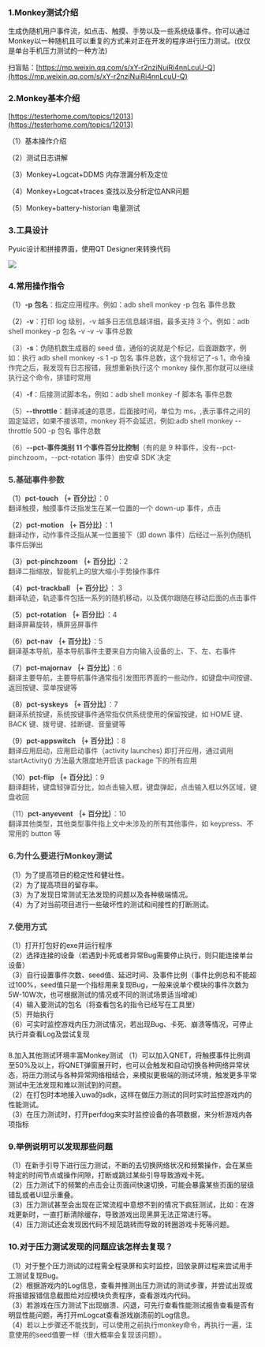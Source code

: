 ### 1.Monkey测试介绍
生成伪随机用户事件流，如点击、触摸、手势以及一些系统级事件。你可以通过Monkey以一种随机且可以重复的方式来对正在开发的程序进行压力测试。(仅仅是单台手机压力测试的一种方法)

扫盲贴：[https://mp.weixin.qq.com/s/xY-r2nziNuiRi4nnLcuU-Q](https://mp.weixin.qq.com/s/xY-r2nziNuiRi4nnLcuU-Q)

### 2.Monkey基本介绍
[https://testerhome.com/topics/12013](https://testerhome.com/topics/12013)

（1）基本操作介绍

（2）测试日志讲解

（3）Monkey+Logcat+DDMS 内存泄漏分析及定位

（4）Monkey+Logcat+traces  查找以及分析定位ANR问题

（5）Monkey+battery-historian 电量测试



### 3.工具设计
Pyuic设计和拼接界面，使用QT Designer来转换代码

![](https://cdn.nlark.com/yuque/0/2024/jpeg/43256946/1712733715536-1a9c6134-3159-41f5-9c65-f46169ae9a9b.jpeg)

### 4.常用操作指令
（1）**<font style="color:rgb(64, 64, 64);">-p 包名</font>**<font style="color:rgb(64, 64, 64);">：指定应用程序。例如：adb shell monkey -p 包名 事件总数</font>

（2）**<font style="color:rgb(64, 64, 64);">-v</font>**<font style="color:rgb(64, 64, 64);">：打印 log 级别，-v 越多日志信息越详细，最多支持 3 个。例如：adb shell monkey -p 包名 -v -v -v 事件总数</font>

<font style="color:rgb(64, 64, 64);">（3）</font>**<font style="color:rgb(64, 64, 64);">-s</font>**<font style="color:rgb(64, 64, 64);">：伪随机数生成器的 seed 值，通俗的说就是个标记，后面跟数字，例如：执行 adb shell monkey -s 1 -p 包名 事件总数，这个我标记了-s 1，命令操作完之后，我发现有日志报错，我想重新执行这个 monkey 操作,那你就可以继续执行这个命令，排错时常用</font>

<font style="color:rgb(64, 64, 64);">（4）</font>**<font style="color:rgb(64, 64, 64);">-f</font>**<font style="color:rgb(64, 64, 64);">：后接测试脚本名，例如：adb shell monkey -f 脚本名 事件总数</font>

<font style="color:rgb(64, 64, 64);">（5）</font>**<font style="color:rgb(64, 64, 64);">--throttle</font>**<font style="color:rgb(64, 64, 64);">：翻译减速的意思，后面接时间，单位为 ms，,表示事件之间的固定延迟，如果不接该项，monkey 将不会延迟，例如:adb shell monkey --throttle 500 -p 包名 事件总数</font>

<font style="color:rgb(64, 64, 64);">（6）</font>**<font style="color:rgb(64, 64, 64);">--pct-事件类别 11 个事件百分比控制</font>**<font style="color:rgb(64, 64, 64);">（有的是 9 种事件，没有--pct-pinchzoom，--pct-rotation 事件）由安卓 SDK 决定</font>

<font style="color:rgb(64, 64, 64);"></font>

### <font style="color:rgb(64, 64, 64);">5.基础事件参数</font>
（1）**<font style="color:rgb(64, 64, 64);">pct-touch ｛+ 百分比｝</font>**<font style="color:rgb(64, 64, 64);">：0</font>  
<font style="color:rgb(64, 64, 64);">翻译触摸，触摸事件泛指发生在某一位置的一个 down-up 事件，点击</font>

（2）**<font style="color:rgb(64, 64, 64);">pct-motion ｛+ 百分比｝</font>**<font style="color:rgb(64, 64, 64);">：1</font>  
<font style="color:rgb(64, 64, 64);">翻译动作，动作事件泛指从某一位置接下（即 down 事件）后经过一系列伪随机事件后弹出</font>

（3）**<font style="color:rgb(64, 64, 64);">pct-pinchzoom ｛+ 百分比｝</font>**<font style="color:rgb(64, 64, 64);">：2</font>  
<font style="color:rgb(64, 64, 64);">翻译二指缩放，智能机上的放大缩小手势操作事件</font>

（4）**<font style="color:rgb(64, 64, 64);">pct-trackball ｛+ 百分比｝</font>**<font style="color:rgb(64, 64, 64);">： 3</font>  
<font style="color:rgb(64, 64, 64);">翻译轨迹，轨迹事件包括一系列的随机移动，以及偶尔跟随在移动后面的点击事件</font>

（5）**<font style="color:rgb(64, 64, 64);">pct-rotation ｛+ 百分比｝</font>**<font style="color:rgb(64, 64, 64);">：4</font>  
<font style="color:rgb(64, 64, 64);">翻译屏幕旋转，横屏竖屏事件</font>

（6）**<font style="color:rgb(64, 64, 64);">pct-nav ｛+ 百分比｝</font>**<font style="color:rgb(64, 64, 64);">：5</font>  
<font style="color:rgb(64, 64, 64);">翻译基本导航，基本导航事件主要来自方向输入设备的上、下、左、右事件</font>

（7）**<font style="color:rgb(64, 64, 64);">pct-majornav ｛+ 百分比｝</font>**<font style="color:rgb(64, 64, 64);">：6</font>  
<font style="color:rgb(64, 64, 64);">翻译主要导航，主要导航事件通常指引发图形界面的一些动作，如键盘中间按键、返回按键、菜单按键等</font>

（8）**<font style="color:rgb(64, 64, 64);">pct-syskeys ｛+ 百分比｝</font>**<font style="color:rgb(64, 64, 64);">：7</font>  
<font style="color:rgb(64, 64, 64);">翻译系统按键，系统按键事件通常指仅供系统使用的保留按键，如 HOME 键、BACK 键、拨号键、挂断键、音量键等</font>

（9）**<font style="color:rgb(64, 64, 64);">pct-appswitch ｛+ 百分比｝</font>**<font style="color:rgb(64, 64, 64);">：8</font>  
<font style="color:rgb(64, 64, 64);">翻译应用启动，应用启动事件（activity launches) 即打开应用，通过调用 startActivity() 方法最大限度地开启该 package 下的所有应用</font>

（10）**<font style="color:rgb(64, 64, 64);">pct-flip ｛+ 百分比｝</font>**<font style="color:rgb(64, 64, 64);">：9</font>  
<font style="color:rgb(64, 64, 64);">翻译翻转，键盘轻弹百分比，如点击输入框，键盘弹起，点击输入框以外区域，键盘收回</font>

<font style="color:rgb(64, 64, 64);">（11）</font>**<font style="color:rgb(64, 64, 64);">pct-anyevent ｛+ 百分比｝</font>**<font style="color:rgb(64, 64, 64);">：10  
</font><font style="color:rgb(64, 64, 64);">翻译其他类型，其他类型事件指上文中未涉及的所有其他事件，如 keypress、不常用的 button 等</font>

<font style="color:rgb(64, 64, 64);"></font>

### <font style="color:rgb(64, 64, 64);">6.为什么要进行Monkey测试</font>
（1）为了提高项目的稳定性和健壮性。  
（2）为了提高项目的留存率。  
（3）为了发现日常测试无法发现的问题以及各种极端情况。  
（4）为了对当前项目进行一些破坏性的测试和间接性的打断测试。

### <font style="color:rgb(64, 64, 64);">7.使用方式</font>
<font style="background-color:#FFFFFF;">（1）打开打包好的exe并运行程序</font>  
<font style="background-color:#FFFFFF;">（2）选择连接的设备（若遇到卡死或者异常Bug需要停止执行，则只能连接单台设备）</font>  
<font style="background-color:#FFFFFF;">（3）自行设置事件次数、seed值、延迟时间、及事件比例（事件比例总和不能超过100%，seed值只是一个指标用来复现Bug，一般来说单个模块的事件次数为5W-10W次，也可根据测试的情况或不同的测试场景适当增减）</font>  
<font style="background-color:#FFFFFF;">（4）输入要测试的包名（将查看包名的指令已经写在工具里）</font>  
<font style="background-color:#FFFFFF;">（5）开始执行  
</font><font style="background-color:#FFFFFF;">（6）可实时监控游戏内压力测试情况，若出现Bug、卡死、崩溃等情况，可停止执行并查看Log及尝试复现</font>  


###   
8.加入其他测试环境丰富Monkey测试
（1）可以加入QNET，将触摸事件比例调至50%及以上，将QNET弹窗展开时，也可以会触发和自动切换各种网络异常状态，将压力测试与各种异常网络相结合，来模拟更极端的测试环境，触发更多平常测试中无法发现和难以测试到的问题。  
（2）在打包时本地接入uwa的sdk，这样在做压力测试的同时实时监控游戏内的性能测试。  
（3）在压力测试时，打开perfdog来实时监控设备的各项数据，来分析游戏内各项指标



### 9.举例说明可以发现那些问题
（1）在新手引导下进行压力测试，不断的去切换网络状况和频繁操作，会在某些特定的时间节点或操作间隙，打断或跳过某些引导导致游戏卡死。  
（2）压力测试下的频繁的点击会让页面间快速切换，可能会暴露某些页面的层级错乱或者UI显示重叠。  
（3）压力测试甚至会出现在正常流程中意想不到的情况下疯狂测试，比如：在游戏更新时，一直打断清除缓存，导致游戏出现黑屏无法正常进行等。  
（4）压力测试还会发现因代码不规范跳转而导致的转圈游戏卡死等问题。



### 10.对于压力测试发现的问题应该怎样去复现？
（1）对于整个压力测试的过程需全程录屏和实时监控，回放录屏过程来尝试用手工测试复现Bug。  
（2）根据游戏内的Log信息，查看并推测出压力测试的测试步骤，并尝试出现或将报错报错信息截图给对应模块负责程序，查看游戏内代码。  
（3）若游戏在压力测试下出现崩溃、闪退，可先行查看性能测试报告查看是否有明显性能问题，再打开mLogcat查看游戏崩溃前的Log信息。  
（4）<font style="color:#333333;background-color:#FFFFFF;">若以上步骤还不能找到，可以使用之前执行monkey命令，再执行一遍，注意使用的seed值要一样（很大概率会复现该问题）。</font>

